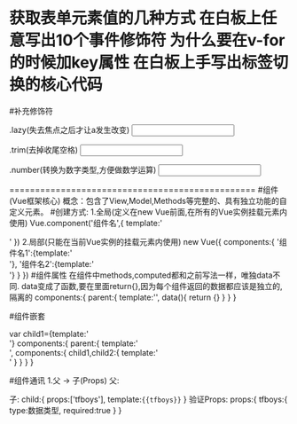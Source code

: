 获取表单元素值的几种方式
在白板上任意写出10个事件修饰符
为什么要在v-for的时候加key属性
在白板上手写出标签切换的核心代码
==============================================

#补充修饰符

.lazy(失去焦点之后才让a发生改变)
<input v-model.lazy="a"/>

.trim(去掉收尾空格)
<input v-model.trim="a"/>

.number(转换为数字类型,方便做数学运算)
<input v-model.number="a"/>

================================================
#组件(Vue框架核心)
概念：包含了View,Model,Methods等完整的、具有独立功能的自定义元素。
#创建方式:
1.全局(定义在new Vue前面,在所有的Vue实例挂载元素内使用)
    Vue.component('组件名',{
        template:'<div></div>'
    })
2.局部(只能在当前Vue实例的挂载元素内使用)
    new Vue({
        components:{
            '组件名1':{template:'<div></div>'},
            '组件名2':{template:'<div></div>'}
        }
    })
#组件属性
在组件中methods,computed都和之前写法一样，唯独data不同.
data变成了函数,要在里面return{},因为每个组件返回的数据都应该是独立的,隔离的
components:{
    parent:{
        template:'',
        data(){
            return {}
        }
    }
}

#组件嵌套
<div id="app">
    <parent></parent>
</div>
var child1={template:'<div></div>'}
components:{
    parent:{
        template:'<div><child1></child1><child2></child2></div>',
        components:{
            child1,child2:{
                template:'<div></div>'
            }
        }
    }
}

#组件通讯
1.父 -> 子(Props)
    父:
        <div>
            <child :tfboys="变量"></child>
        </div>
    子:
        child:{
            props:['tfboys'],
            template:`{{tfboys}}`
        }
    验证Props:
        props:{
            tfboys:{
                type:数据类型,
                required:true
            }
        }
